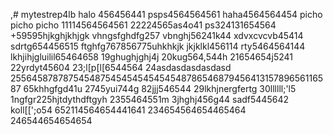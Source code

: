 ,# mytestrep4lb
halo 456456441
psps4564564561
haha4564564454
picho picho picho
11114564564561
22224565as4o41
ps324131654564
+59595hjkghjkhjgk
vhngsfghdfg257
vbnghj56241k44
xdvxcvcvb45414
sdrtg654456515
ftghfg767856775uhkhkjk
jkjklkl456114
rty5464564144
lkhjihjgluilil65464658
19ghughjghj4j
20kug564,544h
21654654j5241
22yrdyt45604
23;l[p[l[6544564
24asdasdasdasdasd
25564587878754548754545454545454878654687945641315789656116587
65khhgfgd41u
2745yui744g
82jjj546544
29lkhjnergfertg
30llllll;'l5
1ngfgr225hjtdythdftgyh
2355464551m
3jhghj456g44
sadf5445642
koll[[';o54
652114564654441641
234654564654465464
246544654654654
